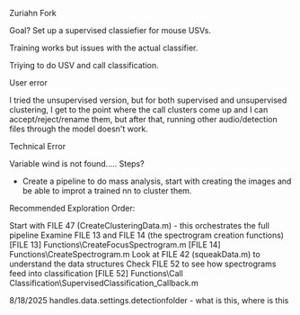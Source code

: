 ﻿Zuriahn Fork

Goal?
Set up a supervised classiefier for mouse USVs. 


Training works but issues with the actual classifier. 

Triying to do USV and call classification. 

User error 

I tried the unsupervised version, but for both supervised and unsupervised clustering, I get to the point where the call clusters come up and I can accept/reject/rename them, but after that, running other audio/detection files through the model doesn't work. 

Technical Error

Variable wind is not found..... 
Steps? 



- Create a pipeline to do mass analysis, start with creating the images and be able to improt a trained nn to cluster them.

Recommended Exploration Order:

Start with FILE 47 (CreateClusteringData.m) - this orchestrates the full pipeline
Examine FILE 13 and FILE 14 (the spectrogram creation functions)
[FILE 13] Functions\CreateFocusSpectrogram.m
[FILE 14] Functions\CreateSpectrogram.m
Look at FILE 42 (squeakData.m) to understand the data structures
Check FILE 52 to see how spectrograms feed into classification
[FILE 52] Functions\Call Classification\SupervisedClassification_Callback.m

8/18/2025
handles.data.settings.detectionfolder - what is this, where is this